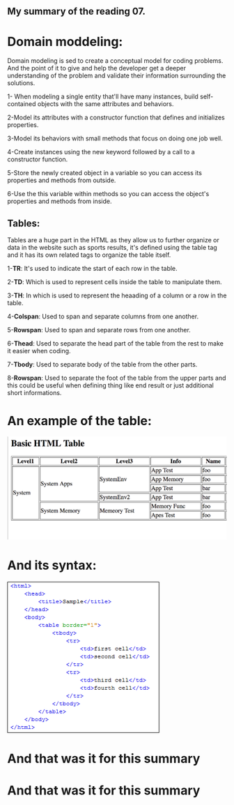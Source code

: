 ## My summary of the reading 07.
# Domain moddeling:
Domain modeling is sed to create a conceptual model for coding problems. And the point of it to give and help the developer get a deeper understanding of the problem and validate their information surrounding the solutions.

1- When modeling a single entity that'll have many instances, build self-contained objects with the same attributes and behaviors.

2-Model its attributes with a constructor function that defines and initializes properties.

3-Model its behaviors with small methods that focus on doing one job well.

4-Create instances using the new keyword followed by a call to a constructor function.

5-Store the newly created object in a variable so you can access its properties and methods from outside.

6-Use the this variable within methods so you can access the object's properties and methods from inside.

## Tables:

Tables are a huge part in the HTML as they allow us to further organize or data in the website such as sports results, it's defined using the table tag and it has its own related tags to organize the table itself.

1-**TR**: It's used to indicate the start of each row in the table.

2-**TD**: Which is used to represent cells inside the table to manipulate them.

3-**TH**: In which is used to represent the heaading of a column or a row in the table.

4-**Colspan**: Used to span and separate columns from one another.

5-**Rowspan**: Used to span and separate rows from one another.

6-**Thead**: Used to separate the head part of the table from the rest to make it easier when coding.

7-**Tbody**: Used to separate body of the table from the other parts.

8-**Rowspan**: Used to separate the foot of the table from the upper parts and this could be useful when defining thing like end result or just additional short informations.

# An example of the table:
![Tables](images/table.png)

# And its syntax:
![Syntax](images/syntax.png)



# And that was it for this summary


# And that was it for this summary